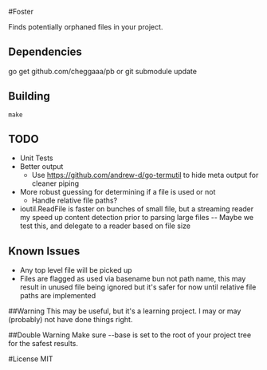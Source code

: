 #Foster

Finds potentially orphaned files in your project.

## Dependencies
go get github.com/cheggaaa/pb
or git submodule update

## Building
`make`

## TODO
- Unit Tests
- Better output
    - Use https://github.com/andrew-d/go-termutil to hide meta output for cleaner piping 
- More robust guessing for determining if a file is used or not
    - Handle relative file paths? 
- ioutil.ReadFile is faster on bunches of small file, but a streaming 
    reader my speed up content detection prior to parsing large files
    -- Maybe we test this, and delegate to a reader based on file size

## Known Issues
- Any top level file will be picked up
- Files are flagged as used via basename bun not path name, this may result in unused file being ignored
    but it's safer for now until relative file paths are implemented

##Warning
This may be useful, but it's a learning project. 
I may or may (probably) not have done things right.

##Double Warning
Make sure --base is set to the root of your project tree for the safest results. 


#License
MIT
